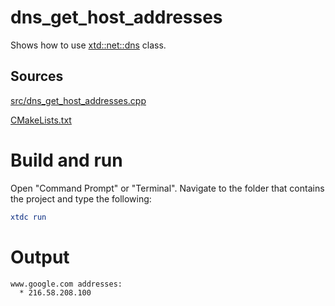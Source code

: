 # dns_get_host_addresses

Shows how to use [xtd::net::dns](https://codedocs.xyz/gammasoft71/xtd/classxtd_1_1net_1_1dns.html) class.

## Sources

[src/dns_get_host_addresses.cpp](src/dns_get_host_addresses.cpp)

[CMakeLists.txt](CMakeLists.txt)

# Build and run

Open "Command Prompt" or "Terminal". Navigate to the folder that contains the project and type the following:

```cmake
xtdc run
```

# Output

```
www.google.com addresses:
  * 216.58.208.100
```
